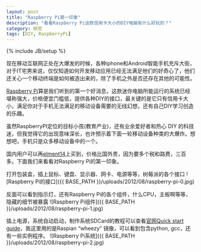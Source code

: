 ```yaml
---
layout: post
title: "Raspberry Pi第一印象"
description: "看看Raspberry Pi这款信用卡大小的DIY电脑有什么好玩的？"
category: 研究
tags: [DIY, RaspberryPi]
---
```

{% include JB/setup %}

现在移动互联网正处在大爆发的时候，各种iphone和Android智能手机充斥大街，对于IT宅男来说，仅仅知道如何开发移动应用已经无法满足他们的好奇心了，他们还关心一个移动终端是如何被造出来的，除了手机之外是否还存在其他的可能性。

[Raspberry Pi](http://www.raspberrypi.org/)算是我们听到的第一个好消息，这款迷你电脑所能运行的系统已经堪称强大，价格便宜门槛低，提供各种DIY的接口，最关键的是它只有信用卡大小，满足你对于手机无法满足的移动设备需要的无线幻想，还有自己DIY学习创造的乐趣。

虽然RaspberryPI定位的目标小孩(教育产业)，还有业余爱好者和热心 DIY 的科技迷，但我觉得它的出现意味深长，也许预示着下面一轮移动设备种类的大爆炸。想想吧，手机只是众多移动设备中的一个。

国内用户可以再[elment14](http://cn.element14.com/jsp/search/productdetail.jsp?id=2081185&Ntt=2081185?ICID=ap-rpi-hwb)上买到，价格比国外贵，因为要多个税和路费，三百多。下面我们来看看对Raspberry Pi的第一印象。

打开包装盒，插上鼠标、键盘、显示器、网卡、电源等等，树莓派的各个接口
![Raspberry Pi的接口]({{ BASE_PATH }}/uploads/2012/08/raspberry-pi-0.jpg)

反面可以看到指示灯，还有Raspberry Pi的各个组件，什么CPU，主板啊等等，隐藏的细节被暴露
![Raspberry Pi组件]({{ BASE_PATH }}/uploads/2012/08/raspberry-pi-1.jpg)

插上电源，系统自动启动，制作系统SDCard的教程可以查看[官网Quick start guide](http://www.raspberrypi.org/quick-start-guide)，我这里用的是Raspian “wheezy” 镜像，可以看到包含python, gcc，还有一些实例程序。
![Raspberry Pi系统]({{ BASE_PATH }}/uploads/2012/08/raspberry-pi-2.jpg)
